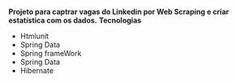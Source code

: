 <strong>Projeto para captrar vagas do Linkedin por Web Scraping e criar estatística com os dados.</strong>
<strong>Tecnologias</strong>
 <ul>
 <li>Htmlunit</li>
 <li>Spring Data</li>
 <li>Spring frameWork</li>
 <li>Spring Data</li>
 <li>Hibernate</li>
 </ul>
 
 
